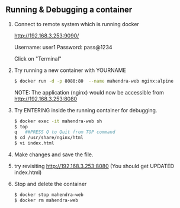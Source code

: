 ## Running & Debugging a container

1.  Connect to remote system which is running docker

    http://192.168.3.253:9090/

    Username: user1
    Password: pass@1234

    Click on "Terminal"

2.  Try running a new container with YOURNAME

    ```bash
    $ docker run -d -p 8080:80  --name mahendra-web nginx:alpine
    ```

    NOTE: The application (nginx) would now be accessible from 
    http://192.168.3.253:8080

3.  Try ENTERING inside the running container for debugging.

    ```bash
    $ docker exec -it mahendra-web sh
    $ top
    q   ##PRESS Q to Quit from TOP command
    $ cd /usr/share/nginx/html
    $ vi index.html
    ```

4.  Make changes and save the file.

5.  try revisiting http://192.168.3.253:8080 (You should get UPDATED index.html)

6.  Stop and delete the container

    ```bash
    $ docker stop mahendra-web 
    $ docker rm mahendra-web
    ```